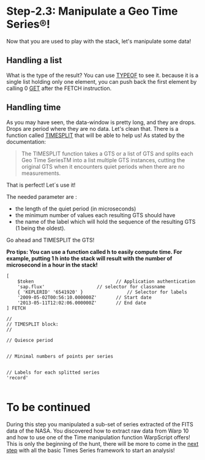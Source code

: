 # Step-2.3: Manipulate a Geo Time Series®!

Now that you are used to play with the stack, let's manipulate some data!

## Handling a list

What is the type of the result? You can use [TYPEOF](http://www.warp10.io/reference/functions/function_TYPEOF/) to see it. because it is a single list holding only one element, you can push back the first element by calling 0 [GET](http://www.warp10.io/reference/functions/function_GET/) after the FETCH instruction.

## Handling time

As you may have seen, the data-window is pretty long, and they are drops. Drops are period where they are no data. Let's clean that. There is a function called [TIMESPLIT](http://www.warp10.io/reference/functions/function_TIMESPLIT/) that will be able to help us! As stated by the documentation:

> The TIMESPLIT function takes a GTS or a list of GTS and splits each Geo Time SeriesTM into a list multiple GTS instances, cutting the original GTS when it encounters quiet periods when there are no measurements.

That is perfect! Let´s use it!

The needed parameter are :

* the length of the quiet period (in microseconds)
* the minimum number of values each resulting GTS should have
* the name of the label which will hold the sequence of the resulting GTS (1 being the oldest).

Go ahead and TIMESPLIT the GTS!

**Pro tips: You can use a function called h to easily compute time. For example, putting 1 h into the stack will result with the number of microsecond in a hour in the stack!**

```
[
    $token                              // Application authentication
    'sap.flux'                   // selector for classname
    { 'KEPLERID' '6541920' }                // Selector for labels
    '2009-05-02T00:56:10.000000Z'       // Start date
    '2013-05-11T12:02:06.000000Z'       // End date
] FETCH

//
// TIMESPLIT block:
//

// Quiesce period


// Minimal numbers of points per series


// Labels for each splitted series
'record'


```

# To be continued

During this step you manipulated a sub-set of series extracted of the FITS data of the NASA. You discovered how to extract raw data from Warp 10 and how to use one of the Time manipulation function WarpScript offers! This is only the beginning of the hunt, there will be more to come in the [next step](/step-3-WarpScript-Frameworks/3.1-Filter-framework/README.md) with all the basic Times Series framework to start an analysis!